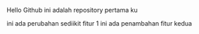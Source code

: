 Hello Github ini adalah repository pertama ku 

ini ada perubahan sediikit fitur 1
ini ada penambahan fitur kedua